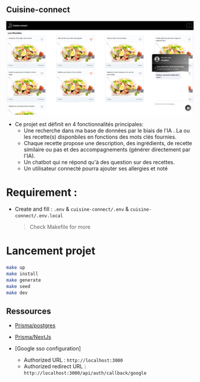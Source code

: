 ## Cuisine-connect
![app home](./public/app.png)
- Ce projet est définit en 4 fonctionnalités principales:
    - Une recherche dans ma base de données par le biais de l'IA . La ou les recette(s) disponbiles en fonctions des mots clés fournies.
    - Chaque recette propose une description, des ingrédients, de recette similaire ou pas et des accompagnements (générer directement par l'IA).
    - Un chatbot qui ne répond qu'à des question sur des recettes.
    - Un utilisateur connecté pourra ajouter ses allergies et noté
    
# Requirement :
- Create and fill : `.env` & `cuisine-connect/.env` & `cuisine-connect/.env.local`
    > Check Makefile for more

# Lancement projet

```bash
make up
make install
make generate
make seed
make dev
```

## Ressources
- [Prisma/postgres](https://www.prisma.io/docs/concepts/database-connectors/postgresql)
- [Prisma/NextJs](https://www.prisma.io/nextjs)

- [Google sso configuration]
    - Authorized URL            : `http://localhost:3000`
    - Authorized redirect URL   : `http://localhost:3000/api/auth/callback/google`